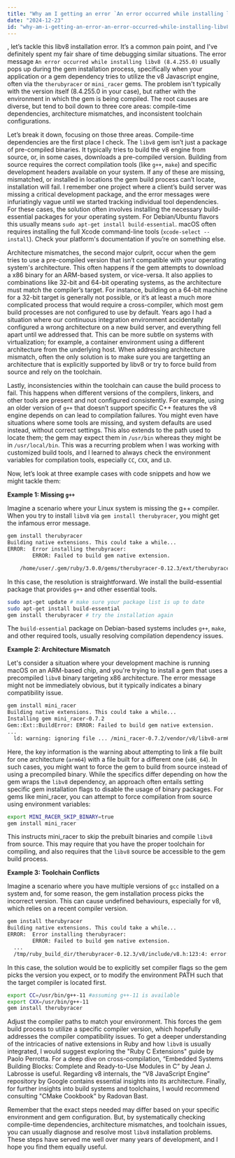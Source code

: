 ```yaml
---
title: "Why am I getting an error `An error occurred while installing libv8 (8.4.255.0)`?"
date: "2024-12-23"
id: "why-am-i-getting-an-error-an-error-occurred-while-installing-libv8-842550"
---
```


, let’s tackle this libv8 installation error. It’s a common pain point, and I've definitely spent my fair share of time debugging similar situations. The error message `An error occurred while installing libv8 (8.4.255.0)` usually pops up during the gem installation process, specifically when your application or a gem dependency tries to utilize the v8 Javascript engine, often via the `therubyracer` or `mini_racer` gems. The problem isn't typically with the version itself (8.4.255.0 in your case), but rather with the environment in which the gem is being compiled. The root causes are diverse, but tend to boil down to three core areas: compile-time dependencies, architecture mismatches, and inconsistent toolchain configurations.

Let’s break it down, focusing on those three areas. Compile-time dependencies are the first place I check. The `libv8` gem isn’t just a package of pre-compiled binaries. It typically tries to build the v8 engine from source, or, in some cases, downloads a pre-compiled version. Building from source requires the correct compilation tools (like `g++`, `make`) and specific development headers available on your system. If any of these are missing, mismatched, or installed in locations the gem build process can’t locate, installation will fail. I remember one project where a client’s build server was missing a critical development package, and the error messages were infuriatingly vague until we started tracking individual tool dependencies. For these cases, the solution often involves installing the necessary build-essential packages for your operating system. For Debian/Ubuntu flavors this usually means `sudo apt-get install build-essential`. macOS often requires installing the full Xcode command-line tools (`xcode-select --install`). Check your platform's documentation if you’re on something else.

Architecture mismatches, the second major culprit, occur when the gem tries to use a pre-compiled version that isn’t compatible with your operating system's architecture. This often happens if the gem attempts to download a x86 binary for an ARM-based system, or vice-versa. It also applies to combinations like 32-bit and 64-bit operating systems, as the architecture must match the compiler’s target. For instance, building on a 64-bit machine for a 32-bit target is generally not possible, or it’s at least a much more complicated process that would require a cross-compiler, which most gem build processes are not configured to use by default. Years ago I had a situation where our continuous integration environment accidentally configured a wrong architecture on a new build server, and everything fell apart until we addressed that. This can be more subtle on systems with virtualization; for example, a container environment using a different architecture from the underlying host. When addressing architecture mismatch, often the only solution is to make sure you are targetting an architecture that is explicitly supported by libv8 or try to force build from source and rely on the toolchain.

Lastly, inconsistencies within the toolchain can cause the build process to fail. This happens when different versions of the compilers, linkers, and other tools are present and not configured consistently. For example, using an older version of `g++` that doesn’t support specific C++ features the v8 engine depends on can lead to compilation failures. You might even have situations where some tools are missing, and system defaults are used instead, without correct settings. This also extends to the path used to locate them; the gem may expect them in `/usr/bin` whereas they might be in `/usr/local/bin`. This was a recurring problem when I was working with customized build tools, and I learned to always check the environment variables for compilation tools, especially `CC`, `CXX`, and `LD`.

Now, let’s look at three example cases with code snippets and how we might tackle them:

**Example 1: Missing `g++`**

Imagine a scenario where your Linux system is missing the g++ compiler. When you try to install `libv8` via `gem install therubyracer`, you might get the infamous error message.

```bash
gem install therubyracer
Building native extensions. This could take a while...
ERROR:  Error installing therubyracer:
        ERROR: Failed to build gem native extension.

    /home/user/.gem/ruby/3.0.0/gems/therubyracer-0.12.3/ext/therubyracer/extconf.rb:10:in `<main>': You need g++ to compile extensions! (RuntimeError)
```

In this case, the resolution is straightforward. We install the build-essential package that provides `g++` and other essential tools.

```bash
sudo apt-get update # make sure your package list is up to date
sudo apt-get install build-essential
gem install therubyracer # try the installation again
```

The `build-essential` package on Debian-based systems includes `g++`, `make`, and other required tools, usually resolving compilation dependency issues.

**Example 2: Architecture Mismatch**

Let's consider a situation where your development machine is running macOS on an ARM-based chip, and you're trying to install a gem that uses a precompiled `libv8` binary targeting x86 architecture. The error message might not be immediately obvious, but it typically indicates a binary compatibility issue.

```bash
gem install mini_racer
Building native extensions. This could take a while...
Installing gem mini_racer-0.7.2
Gem::Ext::BuildError: ERROR: Failed to build gem native extension.
...
  ld: warning: ignoring file ... /mini_racer-0.7.2/vendor/v8/libv8-arm64-darwin.a, building for macOS-x86_64 but attempting to link with file built for macOS-arm64
```

Here, the key information is the warning about attempting to link a file built for one architecture (`arm64`) with a file built for a different one (`x86_64`). In such cases, you might want to force the gem to build from source instead of using a precompiled binary. While the specifics differ depending on how the gem wraps the `libv8` dependency, an approach often entails setting specific gem installation flags to disable the usage of binary packages. For gems like mini_racer, you can attempt to force compilation from source using environment variables:

```bash
export MINI_RACER_SKIP_BINARY=true
gem install mini_racer
```
This instructs mini_racer to skip the prebuilt binaries and compile `libv8` from source. This may require that you have the proper toolchain for compiling, and also requires that the `libv8` source be accessible to the gem build process.

**Example 3: Toolchain Conflicts**

Imagine a scenario where you have multiple versions of `gcc` installed on a system and, for some reason, the gem installation process picks the incorrect version. This can cause undefined behaviours, especially for v8, which relies on a recent compiler version.

```bash
gem install therubyracer
Building native extensions. This could take a while...
ERROR:  Error installing therubyracer:
        ERROR: Failed to build gem native extension.
  ...
  /tmp/ruby_build_dir/therubyracer-0.12.3/v8/include/v8.h:123:4: error: #error "Your compiler does not support C++14. You need to use a different compiler."
```
In this case, the solution would be to explicitly set compiler flags so the gem picks the version you expect, or to modify the environment PATH such that the target compiler is located first.
```bash
export CC=/usr/bin/g++-11 #assuming g++-11 is available
export CXX=/usr/bin/g++-11
gem install therubyracer
```
Adjust the compiler paths to match your environment. This forces the gem build process to utilize a specific compiler version, which hopefully addresses the compiler compatibility issues.
To get a deeper understanding of the intricacies of native extensions in Ruby and how `libv8` is usually integrated, I would suggest exploring the "Ruby C Extensions" guide by Paolo Perrotta. For a deep dive on cross-compilation, “Embedded Systems Building Blocks: Complete and Ready-to-Use Modules in C” by Jean J. Labrosse is useful. Regarding v8 internals, the “V8 JavaScript Engine” repository by Google contains essential insights into its architecture. Finally, for further insights into build systems and toolchains, I would recommend consulting "CMake Cookbook" by Radovan Bast.

Remember that the exact steps needed may differ based on your specific environment and gem configuration. But, by systematically checking compile-time dependencies, architecture mismatches, and toolchain issues, you can usually diagnose and resolve most `libv8` installation problems. These steps have served me well over many years of development, and I hope you find them equally useful.
